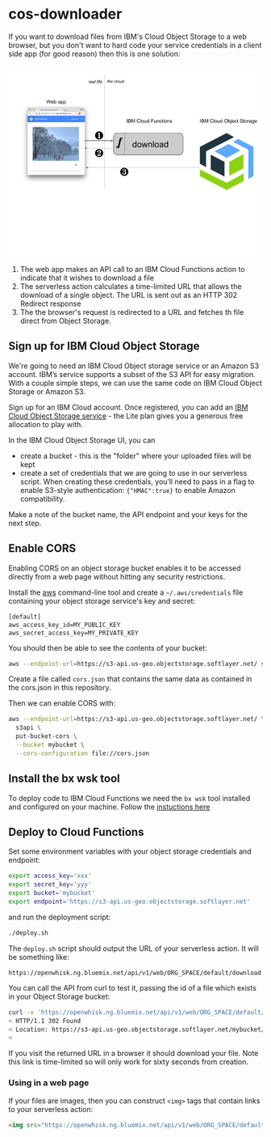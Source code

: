 # cos-downloader

If you want to download files from IBM's Cloud Object Storage to a web browser, but you don't want to hard code your service credentials in a client side app (for good reason) then this is one solution:

![schematic](img/cosdownload.png)

1. The web app makes an API call to an IBM Cloud Functions action to indicate that it wishes to download a file
2. The serverless action calculates a time-limited URL that allows the download of a single object. The URL is sent out as an HTTP 302 Redirect response
3. The the browser's request is redirected to a URL and fetches th file direct from Object Storage.

## Sign up for IBM Cloud Object Storage

We're going to need an IBM Cloud Object storage service or an Amazon S3 account. IBM’s service supports a subset of the S3 API for easy migration. With a couple simple steps, we can use the same code on IBM Cloud Object Storage or Amazon S3.

Sign up for an IBM Cloud account. Once registered, you can add an [IBM Cloud Object Storage service](https://console.bluemix.net/catalog/services/cloud-object-storage) - the Lite plan gives you a generous free allocation to play with. 

In the IBM Cloud Object Storage UI, you can

- create a bucket - this is the "folder" where your uploaded files will be kept
- create a set of credentials that we are going to use in our serverless script. When creating these credentials, you’ll need to pass in a flag to enable S3-style authentication: `{"HMAC":true}` to enable Amazon compatibility. 

Make a note of the bucket name, the API endpoint and your keys for the next step.

## Enable CORS

Enabling CORS on an object storage bucket enables it to be accessed directly from a web page without hitting any security restrictions.

Install the [aws](https://aws.amazon.com/cli/) command-line tool and create a `~/.aws/credentials` file containing your object storage service's key and secret:

```
[default]
aws_access_key_id=MY_PUBLIC_KEY
aws_secret_access_key=MY_PRIVATE_KEY
```

You should then be able to see the contents of your bucket:

```sh
aws --endpoint-url=https://s3-api.us-geo.objectstorage.softlayer.net/ s3 ls s3://mybucket
```

Create a file called `cors.json` that contains the same data as contained in the cors.json in this repository.

Then we can enable CORS with:

```sh
aws --endpoint-url=https://s3-api.us-geo.objectstorage.softlayer.net/ \
  s3api \
  put-bucket-cors \
  --bucket mybucket \
  --cors-configuration file://cors.json
```

## Install the bx wsk tool

To deploy code to IBM Cloud Functions we need the `bx wsk` tool installed and configured on your machine. Follow the [instuctions here](https://console.bluemix.net/openwhisk/learn/cli)

## Deploy to Cloud Functions

Set some environment variables with your object storage credentials and endpoint:

```sh
export access_key='xxx'
export secret_key='yyy'
export bucket='mybucket'
export endpoint='https://s3-api.us-geo.objectstorage.softlayer.net'
```

and run the deployment script:

```sh
./deploy.sh
```

The `deploy.sh` script should output the URL of your serverless action. It will be something like:

    https://openwhisk.ng.bluemix.net/api/v1/web/ORG_SPACE/default/download

You can call the API from curl to test it, passing the id of a file which exists in your Object Storage bucket:

```sh
curl -v 'https://openwhisk.ng.bluemix.net/api/v1/web/ORG_SPACE/default/download?id=test.txt'
< HTTP/1.1 302 Found
< Location: https://s3-api.us-geo.objectstorage.softlayer.net/mybucket/test.txt?AWSAccessKeyId=xxx&Signature=zzz&Expires=1520245061
< 
```

If you visit the returned URL in a browser it should download your file. Note this link is time-limited so will only work for sixty seconds from creation.

### Using in a web page

If your files are images, then you can construct `<img>` tags that contain links to your serverless action:

```html
<img src="https://openwhisk.ng.bluemix.net/api/v1/web/ORG_SPACE/default/download?id=landscape.png" alt="photo">
```

